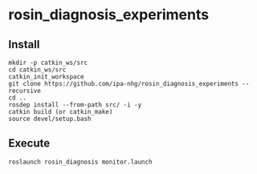 # rosin_diagnosis_experiments

## Install

```
mkdir -p catkin_ws/src
cd catkin_ws/src
catkin_init_workspace
git clone https://github.com/ipa-nhg/rosin_diagnosis_experiments --recursive
cd ..
rosdep install --from-path src/ -i -y
catkin build (or catkin_make)
source devel/setup.bash
```

## Execute

```
roslaunch rosin_diagnosis monitor.launch
```

